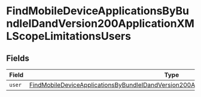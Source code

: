 # FindMobileDeviceApplicationsByBundleIDandVersion200ApplicationXMLScopeLimitationsUsers


## Fields

| Field                                                                                                                                                                                                               | Type                                                                                                                                                                                                                | Required                                                                                                                                                                                                            | Description                                                                                                                                                                                                         |
| ------------------------------------------------------------------------------------------------------------------------------------------------------------------------------------------------------------------- | ------------------------------------------------------------------------------------------------------------------------------------------------------------------------------------------------------------------- | ------------------------------------------------------------------------------------------------------------------------------------------------------------------------------------------------------------------- | ------------------------------------------------------------------------------------------------------------------------------------------------------------------------------------------------------------------- |
| `user`                                                                                                                                                                                                              | [FindMobileDeviceApplicationsByBundleIDandVersion200ApplicationXMLScopeLimitationsUsersUser](../../models/operations/findmobiledeviceapplicationsbybundleidandversion200applicationxmlscopelimitationsusersuser.md) | :heavy_minus_sign:                                                                                                                                                                                                  | N/A                                                                                                                                                                                                                 |